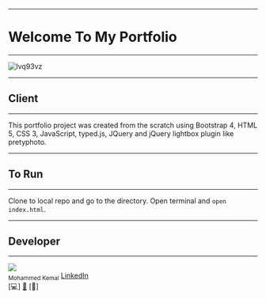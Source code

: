 ***
# Welcome To My Portfolio
***
![lvq93vz](https://user-images.githubusercontent.com/23619819/27629257-c25b4692-5bbf-11e7-9a6f-1b3bb4fb2006.png)


***
## Client
***
This portfolio project was created from the scratch using Bootstrap 4, HTML 5, CSS 3, JavaScript, typed.js, JQuery and jQuery lightbox plugin like pretyphoto.

***
## To Run
***
Clone to local repo and go to the directory. Open terminal and `open index.html`.

***
## Developer
***

<!-- ALL-CONTRIBUTORS-LIST:START - Do not remove or modify this section -->
<img src="https://user-images.githubusercontent.com/23619819/34078641-18692a5a-e2ec-11e7-9436-345a31814d5e.jpg"/><br /><sub>Mohammed Kemal</sub> [LinkedIn](https://www.linkedin.com/in/moh-kemal-3b8591136/)<br />[💻] [🔧](#tool-mkalish "Tools") [📖] 


